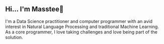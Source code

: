 ## Hi... I'm Masstee👋
I'm a Data Science practitioner and computer programmer with an avid interest in Natural Language Processing and traditional Machine Learning. As a core programmer, I love taking challenges and love being part of the solution.
<!--
**Masstee/Masstee** is a ✨ _special_ ✨ repository because its `README.md` (this file) appears on your GitHub profile.

Here are some ideas to get you started:

- 🔭 I’m currently working on ...
- 🌱 I’m currently learning ...
- 👯 I’m looking to collaborate on ...
- 🤔 I’m looking for help with ...
- 💬 Ask me about ...
- 📫 How to reach me: ...
- 😄 Pronouns: ...
- ⚡ Fun fact: ...
-->
